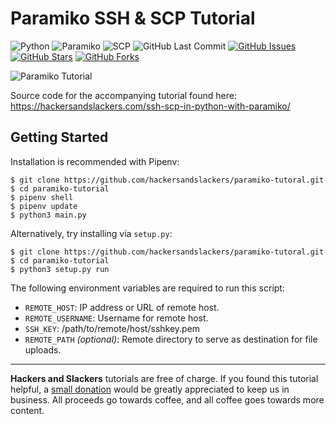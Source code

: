 # Paramiko SSH & SCP Tutorial

![Python](https://img.shields.io/badge/Python-v^3.8-blue.svg?logo=python&longCache=true&logoColor=white&colorB=5e81ac&style=flat-square&colorA=4c566a)
![Paramiko](https://img.shields.io/badge/Paramiko-v^2.7.0-blue.svg?longCache=true&logo=python&style=flat-square&logoColor=white&colorB=5e81ac&colorA=4c566a)
![SCP](https://img.shields.io/badge/SCP-v0.13.2-blue.svg?longCache=true&logo=python&style=flat-square&logoColor=white&colorB=5e81ac&colorA=4c566a)
![GitHub Last Commit](https://img.shields.io/github/last-commit/google/skia.svg?style=flat-square&colorA=4c566a&colorB=a3be8c&logo=GitHub)
[![GitHub Issues](https://img.shields.io/github/issues/hackersandslackers/paramiko-tutorial.svg?style=flat-square&colorA=4c566a&logo=GitHub&colorB=ebcb8b)](https://github.com/hackersandslackers/paramiko-tutorial/issues)
[![GitHub Stars](https://img.shields.io/github/stars/hackersandslackers/paramiko-tutorial.svg?style=flat-square8&colorA=4c566a&logo=GitHub&colorB=ebcb8b)](https://github.com/hackersandslackers/paramiko-tutorial/stargazers)
[![GitHub Forks](https://img.shields.io/github/forks/hackersandslackers/paramiko-tutorial.svg?style=flat-square&colorA=4c566a&logo=GitHub&colorB=ebcb8b)](https://github.com/hackersandslackers/paramiko-tutorial/network)

![Paramiko Tutorial](https://github.com/hackersandslackers/paramiko-tutorial/blob/master/.github/paramiko-4-1@2x.jpg)

Source code for the accompanying tutorial found here: https://hackersandslackers.com/ssh-scp-in-python-with-paramiko/

## Getting Started

Installation is recommended with Pipenv:

```shell
$ git clone https://github.com/hackersandslackers/paramiko-tutoral.git
$ cd paramiko-tutorial
$ pipenv shell
$ pipenv update
$ python3 main.py
```

Alternatively, try installing via `setup.py`:

```shell
$ git clone https://github.com/hackersandslackers/paramiko-tutoral.git
$ cd paramiko-tutorial
$ python3 setup.py run
```

The following environment variables are required to run this script:

* `REMOTE_HOST`: IP address or URL of remote host.
* `REMOTE_USERNAME`: Username for remote host.
* `SSH_KEY`: /path/to/remote/host/sshkey.pem
* `REMOTE_PATH` _(optional)_: Remote directory to serve as destination for file uploads.


-----

**Hackers and Slackers** tutorials are free of charge. If you found this tutorial helpful, a [small donation](https://www.buymeacoffee.com/hackersslackers) would be greatly appreciated to keep us in business. All proceeds go towards coffee, and all coffee goes towards more content.
